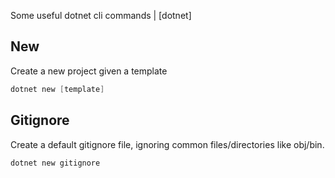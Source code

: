 Some useful dotnet cli commands | [dotnet]

## New

Create a new project given a template

```powershell
dotnet new [template]
```


## Gitignore

Create a default gitignore file, ignoring common files/directories like obj/bin.

```bash
dotnet new gitignore
```

